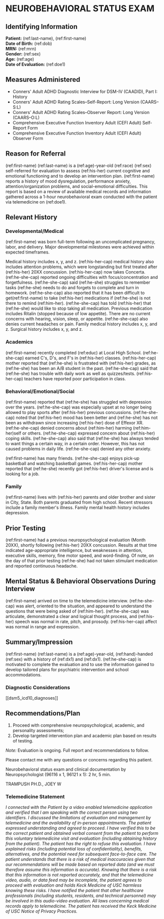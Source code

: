 # NEUROBEHAVIORAL STATUS EXAM

## Identifying Information

**Patient:** (ref:last-name), (ref:first-name)\
**Date of Birth:** (ref:dob)\
**MRN:** (ref:mrn)\
**Gender:** (ref:sex)\
**Age:** (ref:age)\
**Date of Evaluation:** (ref:doe1)

## Measures Administered

- Conners' Adult ADHD Diagnostic Interview for DSM-IV (CAADID), Part I: History
- Conners' Adult ADHD Rating Scales–Self-Report: Long Version (CAARS–S:L)
- Conners' Adult ADHD Rating Scales–Observer Report: Long Version (CAARS–O:L)
- Comprehensive Executive Function Inventory Adult (CEFI Adult) Self-Report Form
- Comprehensive Executive Function Inventory Adult (CEFI Adult) Observer Form

## Reason for Referral

(ref:first-name) (ref:last-name) is a (ref:age)-year-old (ref:race) (ref:sex)
self-referred for evaluation to assess (ref:his-her) current cognitive and
emotional functioning and to develop an intervention plan. (ref:first-name)
reports a history of mood dysregulation, performance anxiety,
attention/organization problems, and social-emotional difficulties. This report
is based on a review of available medical records and information gathered
across a 1-hour neurobehavioral exam conducted with the patient via telemedicine
on (ref:doe1).

## Relevant History

### Developmental/Medical

(ref:first-name) was born full-term following an uncomplicated pregnancy, labor,
and delivery. Major developmental milestones were achieved within expected
timeframes.

Medical history includes x, y, and z. (ref:his-her-cap) medical history also
includes attention problems, which were longstanding but first treated after
(ref:his-her) 20XX concussion. (ref:his-her-cap) now takes Concerta.
(ref:he-she-cap) reported ongoing difficulties with focus/concentration and
forgetfulness. (ref:he-she-cap) said (ref:he-she) struggles to remember tasks
(ref:he-she) needs to do and forgets to complete and turn in homework.
(ref:he-she-cap) also reported that it has been difficult to get(ref:first-name)
to take (ref:his-her) medications if (ref:he-she) is not there to remind
(ref:him-her). (ref:he-she-cap) has told (ref:his-her) that (ref:he-she) would
like to stop taking all medication. Previous medication includes Ritalin
(stopped because of low appetite). There are no current concerns with hearing,
vision, sleep, or appetite. (ref:he-she-cap) also denies current headaches or
pain. Family medical history includes x, y, and z. Surgical history includes x,
y, and z.

### Academics

(ref:first-name) recently completed (ref:educ) at Local High School.
(ref:he-she-cap) earned C's, D's, and F's in (ref:his-her) classes.
(ref:his-her-cap) mother reported that (ref:he-she) is frustrated with
(ref:his-her) grades, as (ref:he-she) has been an A/B student in the past.
(ref:he-she-cap) said that (ref:he-she) has trouble with daily work as well as
quizzes/tests. (ref:his-her-cap) teachers have reported poor participation in
class.

### Behavioral/Emotional/Social

(ref:first-name) reported that (ref:he-she) has struggled with depression over
the years. (ref:he-she-cap) was especially upset at no longer being allowed to
play sports after (ref:his-her) previous concussions. (ref:he-she-cap) noted
that (ref:his-her) mood has been better and (ref:he-she) has not been as
withdrawn since increasing (ref:his-her) dose of Effexor XR. (ref:he-she-cap)
denied concerns about (ref:him-her) harming (ref:him-her)self or others.
(ref:he-she-cap) expressed concern about (ref:his-her) coping skills.
(ref:he-she-cap) also said that (ref:he-she) has always tended to want things a
certain way, in a certain order. However, this has not caused problems in daily
life. (ref:he-she-cap) denied any other anxiety.

(ref:first-name) has many friends. (ref:he-she-cap) enjoys pick-up basketball
and watching basketball games. (ref:his-her-cap) mother reported that
(ref:he-she) recently got (ref:his-her) driver's license and is looking for a
job.

### Family

(ref:first-name) lives with (ref:his-her) parents and older brother and sister
in City, State. Both parents graduated from high school. Recent stressors
include a family member's illness. Family mental health history includes
depression.

## Prior Testing

(ref:first-name) had a previous neuropsychological evaluation (Month 20XX),
shortly following (ref:his-her) 20XX concussion. Results at that time indicated
age-appropriate intelligence, but weaknesses in attention, executive skills,
memory, fine motor speed, and word-finding. Of note, on the day of that prior
testing (ref:he-she) had not taken stimulant medication and reported continuous
headache.

## Mental Status & Behavioral Observations During Interview

(ref:first-name) arrived on time to the telemedicine interview. (ref:he-she-cap)
was alert, oriented to the situation, and appeared to understand the questions
that were being asked of (ref:him-her). (ref:he-she-cap) was articulate,
demonstrated a clear and logical thought process, and (ref:his-her) speech was
normal in rate, pitch, and prosody. (ref:his-her-cap) affect was normal in range
and expression.

## Summary/Impression

(ref:first-name) (ref:last-name) is a (ref:age)-year-old, (ref:hand)-handed
(ref:sex) with a history of (ref:dx1) and (ref:dx1). (ref:he-she-cap) is
motivated to complete the evaluation and to use the information gained to
develop tailored plans for psychiatric intervention and school accommodations.

### Diagnostic Considerations

[[dsm5_icd10_diagnoses]]

## Recommendations/Plan

1. Proceed with comprehensive neuropsychological, academic, and personality
   assessments;
2. Develop targeted intervention plan and academic plan based on results of
   testing.

_Note:_ Evaluation is ongoing. Full report and recommendations to follow.

Please contact me with any questions or concerns regarding this patient.

Neurobehavioral status exam and clinical documentation by Neuropsychologist
(96116 x 1, 96121 x 1): 2 hr, 5 min.

TRAMPUSH PH.D., JOEY W

### Telemedicine Statement

_I connected with the Patient by a video enabled telemedicine application and
verified that I am speaking with the correct person using two identifiers. I
discussed the limitations of evaluation and management by telemedicine and the
availability of in-person appointments. The patient expressed understanding and
agreed to proceed. I have verified this to be the correct patient and obtained
verbal consent from the patient to perform this voluntary telemedicine visit and
evaluation (including obtaining history from the patient). The patient has the
right to refuse this evaluation. I have explained risks (including potential
loss of confidentiality), benefits, alternatives, and the potential need for
subsequent face-to-face care. The patient understands that there is a risk of
medical inaccuracies given that our recommendations will be made based on
reported data (and we must therefore assume this information is accurate).
Knowing that there is a risk that this information is not reported accurately,
and that the telemedicine video, audio, or data feed may be incomplete, the
patient agrees to proceed with evaluation and holds Keck Medicine of USC
harmless knowing these risks. I have notified the patient that other healthcare
professionals (including students, residents, and technical personnel) may be
involved in this audio-video evaluation. All laws concerning medical records
apply to telemedicine. The patient has received the Keck Medicine of USC Notice
of Privacy Practices._

